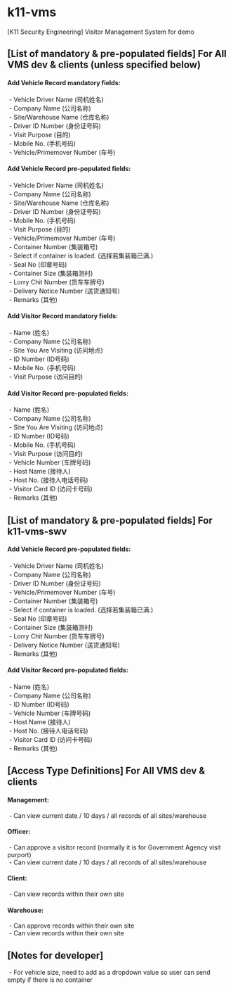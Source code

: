 # k11-vms
[K11 Security Engineering] Visitor Management System for demo 

## [List of mandatory & pre-populated fields] For All VMS dev & clients (unless specified below)
#### Add Vehicle Record mandatory fields: <br/>
&nbsp;- Vehicle Driver Name (司机姓名) <br/>
&nbsp;- Company Name (公司名称) <br/>
&nbsp;- Site/Warehouse Name (仓库名称) <br/>
&nbsp;- Driver ID Number (身份证号码) <br/>
&nbsp;- Visit Purpose (目的) <br/>
&nbsp;- Mobile No. (手机号码) <br/>
&nbsp;- Vehicle/Primemover Number (车号) <br/>

#### Add Vehicle Record pre-populated fields: <br/>
&nbsp;- Vehicle Driver Name (司机姓名) <br/>
&nbsp;- Company Name (公司名称) <br/>
&nbsp;- Site/Warehouse Name (仓库名称) <br/>
&nbsp;- Driver ID Number (身份证号码) <br/>
&nbsp;- Mobile No. (手机号码) <br/>
&nbsp;- Visit Purpose (目的) <br/>
&nbsp;- Vehicle/Primemover Number (车号) <br/>
&nbsp;- Container Number (集装箱号) <br/>
&nbsp;- Select if container is loaded. (选择若集装箱已满.) <br/>
&nbsp;- Seal No (印章号码) <br/>
&nbsp;- Container Size (集装箱测村) <br/>
&nbsp;- Lorry Chit Number (货车车牌号) <br/>
&nbsp;- Delivery Notice Number (送货通知号) <br/>
&nbsp;- Remarks (其他) <br/>

#### Add Visitor Record mandatory fields: <br/>
&nbsp;- Name (姓名) <br/>
&nbsp;- Company Name (公司名称) <br/>
&nbsp;- Site You Are Visiting (访问地点) <br/>
&nbsp;- ID Number (ID号码) <br/>
&nbsp;- Mobile No. (手机号码) <br/>
&nbsp;- Visit Purpose (访问目的) <br/>

#### Add Visitor Record pre-populated fields: <br/>
&nbsp;- Name (姓名) <br/>
&nbsp;- Company Name (公司名称) <br/>
&nbsp;- Site You Are Visiting (访问地点) <br/>
&nbsp;- ID Number (ID号码) <br/>
&nbsp;- Mobile No. (手机号码) <br/>
&nbsp;- Visit Purpose (访问目的) <br/>
&nbsp;- Vehicle Number (车牌号码) <br/>
&nbsp;- Host Name (接待人) <br/>
&nbsp;- Host No. (接待人电话号码) <br/>
&nbsp;- Visitor Card ID (访问卡号码) <br/>
&nbsp;- Remarks (其他) <br/>

## [List of mandatory & pre-populated fields] For k11-vms-swv
#### Add Vehicle Record pre-populated fields: <br/>
&nbsp;- Vehicle Driver Name (司机姓名) <br/>
&nbsp;- Company Name (公司名称) <br/>
&nbsp;- Driver ID Number (身份证号码) <br/>
&nbsp;- Vehicle/Primemover Number (车号) <br/>
&nbsp;- Container Number (集装箱号) <br/>
&nbsp;- Select if container is loaded. (选择若集装箱已满.) <br/>
&nbsp;- Seal No (印章号码) <br/>
&nbsp;- Container Size (集装箱测村) <br/>
&nbsp;- Lorry Chit Number (货车车牌号) <br/>
&nbsp;- Delivery Notice Number (送货通知号) <br/>
&nbsp;- Remarks (其他) <br/>

#### Add Visitor Record pre-populated fields: <br/>
&nbsp;- Name (姓名) <br/>
&nbsp;- Company Name (公司名称) <br/>
&nbsp;- ID Number (ID号码) <br/>
&nbsp;- Vehicle Number (车牌号码) <br/>
&nbsp;- Host Name (接待人) <br/>
&nbsp;- Host No. (接待人电话号码) <br/>
&nbsp;- Visitor Card ID (访问卡号码) <br/>
&nbsp;- Remarks (其他) <br/>

## [Access Type Definitions] For All VMS dev & clients 
#### Management: <br/>
&nbsp;- Can view current date / 10 days / all records of all sites/warehouse <br/>

#### Officer: <br/>
&nbsp;- Can approve a visitor record (normally it is for Government Agency visit purport) <br/>
&nbsp;- Can view current date / 10 days / all records of all sites/warehouse <br/>

#### Client: <br/>
&nbsp;- Can view records within their own site <br/>

#### Warehouse: <br/>
&nbsp;- Can approve records within their own site <br/>
&nbsp;- Can view records within their own site <br/>

## [Notes for developer]
&nbsp;- For vehicle size, need to add <empty> as a dropdown value so user can send empty if there is no container <br/>
















